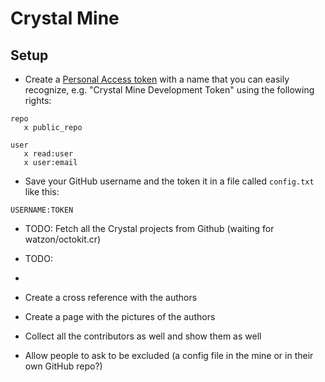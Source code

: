 # Crystal Mine

## Setup

* Create a [Personal Access token](https://github.com/settings/tokens) with a name that you can easily recognize, e.g. "Crystal Mine Development Token" using the following rights:

```
repo
   x public_repo

user
   x read:user
   x user:email
```
* Save your GitHub username and the token it in a file called `config.txt` like this:

```
USERNAME:TOKEN
```

* TODO: Fetch all the Crystal projects from Github (waiting for watzon/octokit.cr)

* TODO:
* 
* Create a cross reference with the authors
* Create a page with the pictures of the authors
* Collect all the contributors as well and show them as well
* Allow people to ask to be excluded (a config file in the mine or in their own GitHub repo?)


